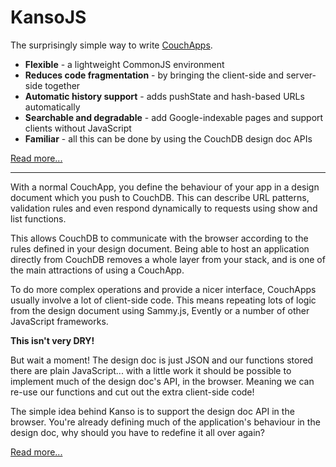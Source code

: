 # KansoJS


The surprisingly simple way to write [CouchApps](http://couchapp.org).

* __Flexible__ - a lightweight CommonJS environment
* __Reduces code fragmentation__ - by bringing the client-side and server-side together
* __Automatic history support__ - adds pushState and hash-based URLs automatically
* __Searchable and degradable__ - add Google-indexable pages and support clients without JavaScript
* __Familiar__ - all this can be done by using the CouchDB design doc APIs

[Read more...](http://kansojs.org)

------------------

With a normal CouchApp, you define the behaviour of your app in a design
document which you push to CouchDB. This can describe URL patterns,
validation rules and even respond dynamically to requests using show and
list functions.

This allows CouchDB to communicate with the browser according to the rules
defined in your design document. Being able to host an application
directly from CouchDB removes a whole layer from your stack, and is one of
the main attractions of using a CouchApp.

To do more complex operations and provide a nicer interface, CouchApps
usually involve a lot of client-side code. This means repeating lots of
logic from the design document using Sammy.js, Evently or a number of
other JavaScript frameworks. 

**This isn't very DRY!**

But wait a moment! The design doc is just JSON and our functions stored
there are plain JavaScript... with a little work it should be possible to
implement much of the design doc's API, in the browser. Meaning we can
re-use our functions and cut out the extra client-side code!

The simple idea behind Kanso is to support the design doc API in the
browser. You're already defining much of the application's behaviour in
the design doc, why should you have to redefine it all over again?

[Read more...](http://kansojs.org)
